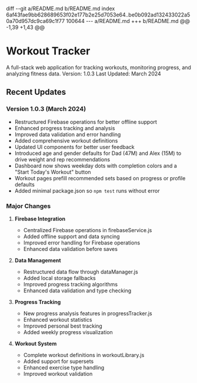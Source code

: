 diff --git a/README.md b/README.md
index 6af43fae9bb628689653f02e177b2e25d7053e64..be0b092ad132433022a50a70d957dc9ca69c1f77 100644
--- a/README.md
+++ b/README.md
@@ -1,39 +1,43 @@
 # Workout Tracker
 
 A full-stack web application for tracking workouts, monitoring progress, and analyzing fitness data.
 Version: 1.0.3
 Last Updated: March 2024
 
 ## Recent Updates
 
 ### Version 1.0.3 (March 2024)
 - Restructured Firebase operations for better offline support
 - Enhanced progress tracking and analysis
 - Improved data validation and error handling
 - Added comprehensive workout definitions
 - Updated UI components for better user feedback
- Introduced age and gender defaults for Dad (47M) and Alex (15M) to drive weight and rep recommendations
- Dashboard now shows weekday dots with completion colors and a "Start Today's Workout" button
- Workout pages prefill recommended sets based on progress or profile defaults
- Added minimal package.json so `npm test` runs without error
 
 ### Major Changes
 1. **Firebase Integration**
    - Centralized Firebase operations in firebaseService.js
    - Added offline support and data syncing
    - Improved error handling for Firebase operations
    - Enhanced data validation before saves
 
 2. **Data Management**
    - Restructured data flow through dataManager.js
    - Added local storage fallbacks
    - Improved progress tracking algorithms
    - Enhanced data validation and type checking
 
 3. **Progress Tracking**
    - New progress analysis features in progressTracker.js
    - Enhanced workout statistics
    - Improved personal best tracking
    - Added weekly progress visualization
 
 4. **Workout System**
    - Complete workout definitions in workoutLibrary.js
    - Added support for supersets
    - Enhanced exercise type handling
    - Improved workout validation
